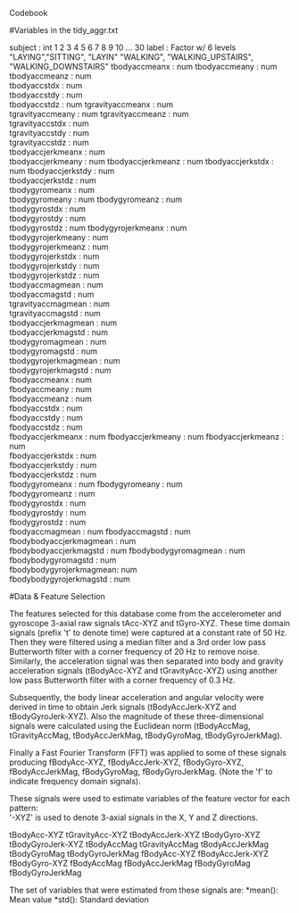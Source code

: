 

Codebook

#Variables in the tidy_aggr.txt

subject                 : int  1 2 3 4 5 6 7 8 9 10 ... 30
label                   : Factor w/ 6 levels 
                          "LAYING","SITTING", "LAYIN"
                          "WALKING", "WALKING_UPSTAIRS", 
                          "WALKING_DOWNSTAIRS"
tbodyaccmeanx           : num 
tbodyaccmeany           : num  
tbodyaccmeanz           : num  
tbodyaccstdx            : num  
tbodyaccstdy            : num  
tbodyaccstdz            : num 
tgravityaccmeanx        : num  
tgravityaccmeany        : num 
tgravityaccmeanz        : num  
tgravityaccstdx         : num  
tgravityaccstdy         : num  
tgravityaccstdz         : num  
tbodyaccjerkmeanx       : num  
tbodyaccjerkmeany       : num 
tbodyaccjerkmeanz       : num 
tbodyaccjerkstdx        : num
tbodyaccjerkstdy        : num  
tbodyaccjerkstdz        : num  
tbodygyromeanx          : num  
tbodygyromeany          : num 
tbodygyromeanz          : num  
tbodygyrostdx           : num  
tbodygyrostdy           : num  
tbodygyrostdz           : num 
tbodygyrojerkmeanx      : num  
tbodygyrojerkmeany      : num  
tbodygyrojerkmeanz      : num  
tbodygyrojerkstdx       : num  
tbodygyrojerkstdy       : num  
tbodygyrojerkstdz       : num  
tbodyaccmagmean         : num  
tbodyaccmagstd          : num  
tgravityaccmagmean      : num  
tgravityaccmagstd       : num  
tbodyaccjerkmagmean     : num  
tbodyaccjerkmagstd      : num  
tbodygyromagmean        : num  
tbodygyromagstd         : num  
tbodygyrojerkmagmean    : num  
tbodygyrojerkmagstd     : num  
fbodyaccmeanx           : num  
fbodyaccmeany           : num  
fbodyaccmeanz           : num  
fbodyaccstdx            : num  
fbodyaccstdy            : num  
fbodyaccstdz            : num  
fbodyaccjerkmeanx       : num 
fbodyaccjerkmeany       : num 
fbodyaccjerkmeanz       : num  
fbodyaccjerkstdx        : num  
fbodyaccjerkstdy        : num  
fbodyaccjerkstdz        : num  
fbodygyromeanx          : num 
fbodygyromeany          : num  
fbodygyromeanz          : num  
fbodygyrostdx           : num  
fbodygyrostdy           : num  
fbodygyrostdz           : num  
fbodyaccmagmean         : num 
fbodyaccmagstd          : num  
fbodybodyaccjerkmagmean : num  
fbodybodyaccjerkmagstd  : num 
fbodybodygyromagmean    : num  
fbodybodygyromagstd     : num  
fbodybodygyrojerkmagmean: num  
fbodybodygyrojerkmagstd : num 


#Data & Feature Selection 

The features selected for this database come from the accelerometer and gyroscope 3-axial raw signals tAcc-XYZ and tGyro-XYZ. These time domain signals (prefix 't' to denote time) were captured at a constant rate of 50 Hz. Then they were filtered using a median filter and a 3rd order low pass Butterworth filter with a corner frequency of 20 Hz to remove noise. Similarly, the acceleration signal was then separated into body and gravity acceleration signals (tBodyAcc-XYZ and tGravityAcc-XYZ) using another low pass Butterworth filter with a corner frequency of 0.3 Hz. 

Subsequently, the body linear acceleration and angular velocity were derived in time to obtain Jerk signals (tBodyAccJerk-XYZ and tBodyGyroJerk-XYZ). Also the magnitude of these three-dimensional signals were calculated using the Euclidean norm (tBodyAccMag, tGravityAccMag, tBodyAccJerkMag, tBodyGyroMag, tBodyGyroJerkMag). 

Finally a Fast Fourier Transform (FFT) was applied to some of these signals producing fBodyAcc-XYZ, fBodyAccJerk-XYZ, fBodyGyro-XYZ, fBodyAccJerkMag, fBodyGyroMag, fBodyGyroJerkMag. (Note the 'f' to indicate frequency domain signals). 

These signals were used to estimate variables of the feature vector for each pattern:  
'-XYZ' is used to denote 3-axial signals in the X, Y and Z directions.

tBodyAcc-XYZ
tGravityAcc-XYZ
tBodyAccJerk-XYZ
tBodyGyro-XYZ
tBodyGyroJerk-XYZ
tBodyAccMag
tGravityAccMag
tBodyAccJerkMag
tBodyGyroMag
tBodyGyroJerkMag
fBodyAcc-XYZ
fBodyAccJerk-XYZ
fBodyGyro-XYZ
fBodyAccMag
fBodyAccJerkMag
fBodyGyroMag
fBodyGyroJerkMag

The set of variables that were estimated from these signals are: 
*mean(): Mean value
*std(): Standard deviation
